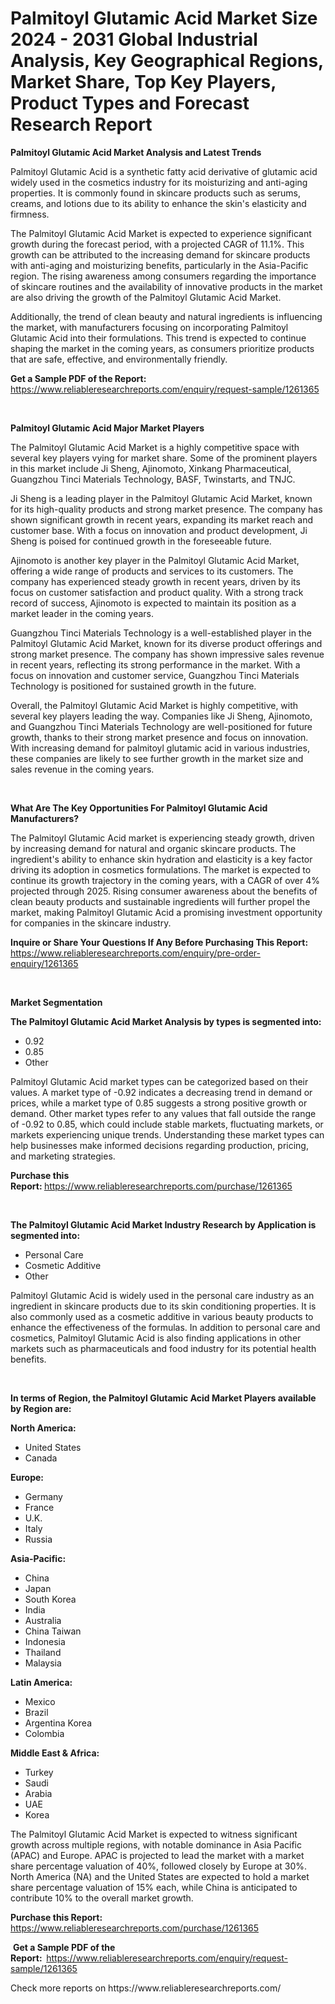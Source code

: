 <p><h1>Palmitoyl Glutamic Acid Market Size 2024 - 2031 Global Industrial Analysis, Key Geographical Regions, Market Share, Top Key Players, Product Types and Forecast Research Report</h1></p><p><strong>Palmitoyl Glutamic Acid Market Analysis and Latest Trends</strong></p>
<p><p>Palmitoyl Glutamic Acid is a synthetic fatty acid derivative of glutamic acid widely used in the cosmetics industry for its moisturizing and anti-aging properties. It is commonly found in skincare products such as serums, creams, and lotions due to its ability to enhance the skin's elasticity and firmness.</p><p>The Palmitoyl Glutamic Acid Market is expected to experience significant growth during the forecast period, with a projected CAGR of 11.1%. This growth can be attributed to the increasing demand for skincare products with anti-aging and moisturizing benefits, particularly in the Asia-Pacific region. The rising awareness among consumers regarding the importance of skincare routines and the availability of innovative products in the market are also driving the growth of the Palmitoyl Glutamic Acid Market.</p><p>Additionally, the trend of clean beauty and natural ingredients is influencing the market, with manufacturers focusing on incorporating Palmitoyl Glutamic Acid into their formulations. This trend is expected to continue shaping the market in the coming years, as consumers prioritize products that are safe, effective, and environmentally friendly.</p></p>
<p><strong>Get a Sample PDF of the Report:&nbsp;</strong> <a href="https://www.reliableresearchreports.com/enquiry/request-sample/1261365">https://www.reliableresearchreports.com/enquiry/request-sample/1261365</a></p>
<p>&nbsp;</p>
<p><strong>Palmitoyl Glutamic Acid Major Market Players</strong></p>
<p><p>The Palmitoyl Glutamic Acid Market is a highly competitive space with several key players vying for market share. Some of the prominent players in this market include Ji Sheng, Ajinomoto, Xinkang Pharmaceutical, Guangzhou Tinci Materials Technology, BASF, Twinstarts, and TNJC.</p><p>Ji Sheng is a leading player in the Palmitoyl Glutamic Acid Market, known for its high-quality products and strong market presence. The company has shown significant growth in recent years, expanding its market reach and customer base. With a focus on innovation and product development, Ji Sheng is poised for continued growth in the foreseeable future.</p><p>Ajinomoto is another key player in the Palmitoyl Glutamic Acid Market, offering a wide range of products and services to its customers. The company has experienced steady growth in recent years, driven by its focus on customer satisfaction and product quality. With a strong track record of success, Ajinomoto is expected to maintain its position as a market leader in the coming years.</p><p>Guangzhou Tinci Materials Technology is a well-established player in the Palmitoyl Glutamic Acid Market, known for its diverse product offerings and strong market presence. The company has shown impressive sales revenue in recent years, reflecting its strong performance in the market. With a focus on innovation and customer service, Guangzhou Tinci Materials Technology is positioned for sustained growth in the future.</p><p>Overall, the Palmitoyl Glutamic Acid Market is highly competitive, with several key players leading the way. Companies like Ji Sheng, Ajinomoto, and Guangzhou Tinci Materials Technology are well-positioned for future growth, thanks to their strong market presence and focus on innovation. With increasing demand for palmitoyl glutamic acid in various industries, these companies are likely to see further growth in the market size and sales revenue in the coming years.</p></p>
<p>&nbsp;</p>
<p><strong>What Are The Key Opportunities For Palmitoyl Glutamic Acid Manufacturers?</strong></p>
<p><p>The Palmitoyl Glutamic Acid market is experiencing steady growth, driven by increasing demand for natural and organic skincare products. The ingredient's ability to enhance skin hydration and elasticity is a key factor driving its adoption in cosmetics formulations. The market is expected to continue its growth trajectory in the coming years, with a CAGR of over 4% projected through 2025. Rising consumer awareness about the benefits of clean beauty products and sustainable ingredients will further propel the market, making Palmitoyl Glutamic Acid a promising investment opportunity for companies in the skincare industry.</p></p>
<p><strong>Inquire or Share Your Questions If Any Before Purchasing This Report:</strong> <a href="https://www.reliableresearchreports.com/enquiry/pre-order-enquiry/1261365">https://www.reliableresearchreports.com/enquiry/pre-order-enquiry/1261365</a></p>
<p>&nbsp;</p>
<p><strong>Market Segmentation</strong></p>
<p><strong>The Palmitoyl Glutamic Acid Market Analysis by types is segmented into:</strong></p>
<p><ul><li>0.92</li><li>0.85</li><li>Other</li></ul></p>
<p><p>Palmitoyl Glutamic Acid market types can be categorized based on their values. A market type of -0.92 indicates a decreasing trend in demand or prices, while a market type of 0.85 suggests a strong positive growth or demand. Other market types refer to any values that fall outside the range of -0.92 to 0.85, which could include stable markets, fluctuating markets, or markets experiencing unique trends. Understanding these market types can help businesses make informed decisions regarding production, pricing, and marketing strategies.</p></p>
<p><strong>Purchase this Report:&nbsp;</strong><a href="https://www.reliableresearchreports.com/purchase/1261365">https://www.reliableresearchreports.com/purchase/1261365</a></p>
<p>&nbsp;</p>
<p><strong>The Palmitoyl Glutamic Acid Market Industry Research by Application is segmented into:</strong></p>
<p><ul><li>Personal Care</li><li>Cosmetic Additive</li><li>Other</li></ul></p>
<p><p>Palmitoyl Glutamic Acid is widely used in the personal care industry as an ingredient in skincare products due to its skin conditioning properties. It is also commonly used as a cosmetic additive in various beauty products to enhance the effectiveness of the formulas. In addition to personal care and cosmetics, Palmitoyl Glutamic Acid is also finding applications in other markets such as pharmaceuticals and food industry for its potential health benefits.</p></p>
<p>&nbsp;</p>
<p><strong>In terms of Region, the Palmitoyl Glutamic Acid Market Players available by Region are:</strong></p>
<p>
    <p> <strong> North America: </strong>
        <ul>
            <li>United States</li>
            <li>Canada</li>
        </ul>
        </p> 
    <p> <strong> Europe: </strong>
        <ul>
            <li>Germany</li>
            <li>France</li>
            <li>U.K.</li>
            <li>Italy</li>
            <li>Russia</li>
        </ul>
        </p> 
    <p> <strong> Asia-Pacific: </strong>
        <ul>
            <li>China</li>
            <li>Japan</li>
            <li>South Korea</li>
            <li>India</li>
            <li>Australia</li>
            <li>China Taiwan</li>
            <li>Indonesia</li>
            <li>Thailand</li>
            <li>Malaysia</li>
        </ul>
        </p> 
    <p> <strong> Latin America: </strong>
        <ul>
            <li>Mexico</li>
            <li>Brazil</li>
            <li>Argentina Korea</li>
            <li>Colombia</li>
        </ul>
        </p> 
    <p> <strong> Middle East & Africa: </strong>
        <ul>
            <li>Turkey</li>
            <li>Saudi</li>
            <li>Arabia</li>
            <li>UAE</li>
            <li>Korea</li>
        </ul>
    </p>
    </p>
<p><p>The Palmitoyl Glutamic Acid Market is expected to witness significant growth across multiple regions, with notable dominance in Asia Pacific (APAC) and Europe. APAC is projected to lead the market with a market share percentage valuation of 40%, followed closely by Europe at 30%. North America (NA) and the United States are expected to hold a market share percentage valuation of 15% each, while China is anticipated to contribute 10% to the overall market growth.</p></p>
<p><strong>Purchase this Report: </strong><a href="https://www.reliableresearchreports.com/purchase/1261365">https://www.reliableresearchreports.com/purchase/1261365</a></p>
<p>&nbsp;<strong>Get a Sample PDF of the Report:&nbsp;&nbsp;</strong><a href="https://www.reliableresearchreports.com/enquiry/request-sample/1261365">https://www.reliableresearchreports.com/enquiry/request-sample/1261365</a></p>
<p><strong></strong></p>
<p>Check more reports on https://www.reliableresearchreports.com/</p>